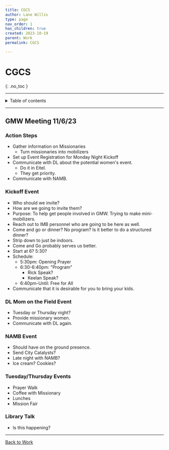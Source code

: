 ```yaml
---
title: CGCS
author: Lane Willis
type: page
nav_order: 1
has_children: true
created: 2023-10-19
parent: Work
permalink: CGCS

---
```


# CGCS
{: .no_toc }

---

<details closed markdown="block">
  <summary>
    Table of contents
  </summary>
  {: .text-delta }
1. TOC
{:toc}
</details>

---

## GMW Meeting 11/6/23

### Action Steps
* Gather information on Missionaries
   * Turn missionaries into mobilizers
* Set up Event Registration for Monday Night Kickoff
* Communicate with DL about the potential women's event.
   * Do it in Eitel.
   * They get priority.
* Communicate with NAMB.

### Kickoff Event
* Who should we invite?
* How are we going to invite them?
* Purpose: To help get people involved in GMW. Trying to make mini-mobilizers.
* Reach out to IMB personnel who are going to be here as well.
* Come and go or dinner? No program? Is it better to do a structured dinner?
* Strip down to just be indoors.
* Come and Go probably serves us better.
* Start at 6? 5:30?
* Schedule:
   * 5:30pm: Opening Prayer
   * 6:30-6:40pm: "Program"
      * Rick Speak?
      * Keelan Speak?
   * 6:40pm-Until: Free for All
* Communicate that it is desirable for you to bring your kids.

### DL Mom on the Field Event
* Tuesday or Thursday night?
* Provide missionary women.
* Communicate with DL again.

### NAMB Event
* Should have on the ground presence.
* Send City Catalysts?
* Late night with NAMB?
* Ice cream? Cookies?

### Tuesday/Thursday Events
* Prayer Walk
* Coffee with Missionary
* Lunches
* Mission Fair

### Library Talk
* Is this happening?

---

[Back to Work](/work/work.html)